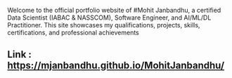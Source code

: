  

Welcome to the official portfolio website of #Mohit Janbandhu, a certified Data Scientist (IABAC & NASSCOM), Software Engineer, and AI/ML/DL Practitioner. This site showcases my qualifications, projects, skills, certifications, and professional achievements 

## Link : https://mjanbandhu.github.io/MohitJanbandhu/